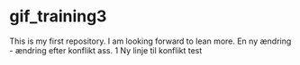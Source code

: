 # gif_training3
This is my first repository.
I am looking forward to lean more.
En ny ændring - ændring efter konflikt ass. 1
Ny linje til konflikt test
